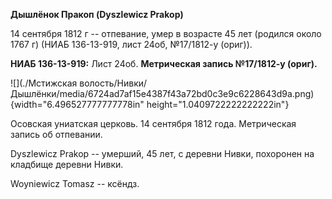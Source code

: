 **Дышлёнок Пракоп (Dyszlewicz Prakop)**

14 сентября 1812 г -- отпевание, умер в возрасте 45 лет (родился около
1767 г) (НИАБ 136-13-919, лист 24об, №17/1812-у (ориг)).

**НИАБ 136-13-919:** Лист 24об. **Метрическая запись №17/1812-у
(ориг).**

![](./Мстижская волость/Нивки/Дышлёнки/media/6724ad7af15e4387f43a72bd0c3e9c6228643d9a.png){width="6.496527777777778in"
height="1.0409722222222222in"}

Осовская униатская церковь. 14 сентября 1812 года. Метрическая запись об
отпевании.

Dyszlewicz Prakop -- умерший, 45 лет, с деревни Нивки, похоронен на
кладбище деревни Нивки.

Woyniewicz Tomasz -- ксёндз.
